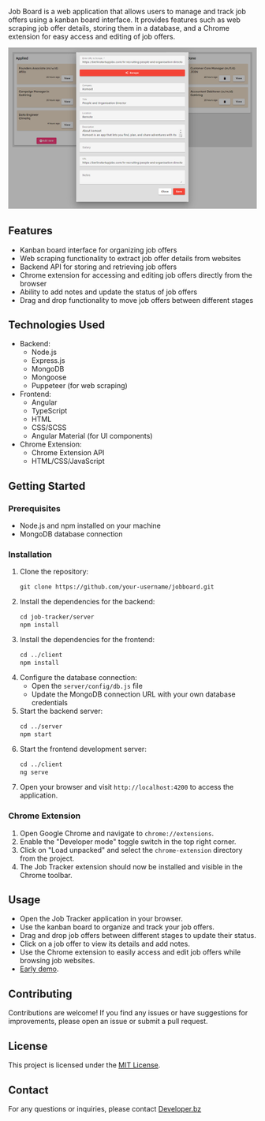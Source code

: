 Job Board is a web application that allows users to manage and track job offers using a kanban board interface. It provides features such as web scraping job offer details, storing them in a database, and a Chrome extension for easy access and editing of job offers.

![1713970462350](image/README/dashboard.png)

## Features

* Kanban board interface for organizing job offers
* Web scraping functionality to extract job offer details from websites
* Backend API for storing and retrieving job offers
* Chrome extension for accessing and editing job offers directly from the browser
* Ability to add notes and update the status of job offers
* Drag and drop functionality to move job offers between different stages

## Technologies Used

* Backend:
  * Node.js
  * Express.js
  * MongoDB
  * Mongoose
  * Puppeteer (for web scraping)
* Frontend:
  * Angular
  * TypeScript
  * HTML
  * CSS/SCSS
  * Angular Material (for UI components)
* Chrome Extension:
  * Chrome Extension API
  * HTML/CSS/JavaScript

## Getting Started

### Prerequisites

* Node.js and npm installed on your machine
* MongoDB database connection

### Installation

1. Clone the repository:
   ```
   git clone https://github.com/your-username/jobboard.git
   ```
2. Install the dependencies for the backend:
   ```
   cd job-tracker/server
   npm install
   ```
3. Install the dependencies for the frontend:
   ```
   cd ../client
   npm install
   ```
4. Configure the database connection:
   * Open the `server/config/db.js` file
   * Update the MongoDB connection URL with your own database credentials
5. Start the backend server:
   ```
   cd ../server
   npm start
   ```
6. Start the frontend development server:
   ```
   cd ../client
   ng serve
   ```
7. Open your browser and visit `http://localhost:4200` to access the application.

### Chrome Extension

1. Open Google Chrome and navigate to `chrome://extensions`.
2. Enable the "Developer mode" toggle switch in the top right corner.
3. Click on "Load unpacked" and select the `chrome-extension` directory from the project.
4. The Job Tracker extension should now be installed and visible in the Chrome toolbar.

## Usage

* Open the Job Tracker application in your browser.
* Use the kanban board to organize and track your job offers.
* Drag and drop job offers between different stages to update their status.
* Click on a job offer to view its details and add notes.
* Use the Chrome extension to easily access and edit job offers while browsing job websites.
* [Early demo](https://www.youtube.com/watch?v=IAfs1Hpea9M).

## Contributing

Contributions are welcome! If you find any issues or have suggestions for improvements, please open an issue or submit a pull request.

## License

This project is licensed under the [MIT License]().

## Contact

For any questions or inquiries, please contact [Developer.bz](mailto:only@developer.bz ":")
